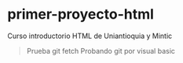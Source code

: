# primer-proyecto-html
Curso introductorio HTML de Uniantioquia y Mintic

> Prueba git fetch
> Probando git por visual basic
